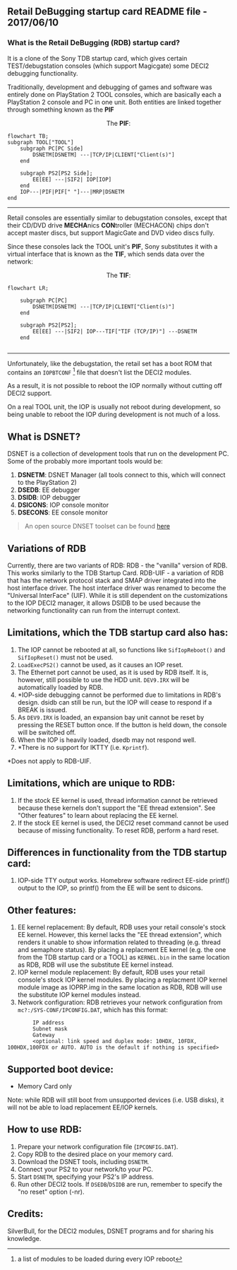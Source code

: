 Retail DeBugging startup card README file	- 2017/06/10
------------------------------------------------------------

### What is the Retail DeBugging (RDB) startup card?

It is a clone of the Sony TDB startup card, which gives certain TEST/debugstation consoles (which support Magicgate) some DECI2 debugging functionality.

Traditionally, development and debugging of games and software was entirely done on PlayStation 2 TOOL consoles,
which are basically each a PlayStation 2 console and PC in one unit.
Both entities are linked together through something known as the <b>PIF</b>
  <p align="center">
    The <b>PIF</b>:
    <br />
  </p>

```mermaid
flowchart TB;
subgraph TOOL["TOOL"]
    subgraph PC[PC Side]
        DSNETM[DSNETM] ---|TCP/IP|CLIENT["Client(s)"]
    end

    subgraph PS2[PS2 Side];
        EE[EE] ---|SIF2| IOP[IOP]
    end
    IOP---|PIF|PIF[" "]---|MRP|DSNETM
end
```
-------

Retail consoles are essentially similar to debugstation consoles,
except that their CD/DVD drive **MECHA**nics **CON**troller (MECHACON) chips don't accept master discs, but support MagicGate and DVD video discs fully.

Since these consoles lack the TOOL unit's <b>PIF</b>, Sony substitutes it with a virtual interface that is known as the <b>TIF</b>, which sends data over the network:
  <p align="center">
    The <b>TIF</b>:
    <br />
  </p>
  
```mermaid
flowchart LR;

    subgraph PC[PC]
        DSNETM[DSNETM] ---|TCP/IP|CLIENT["Client(s)"]
    end

    subgraph PS2[PS2];
        EE[EE] ---|SIF2| IOP---TIF["TIF (TCP/IP)"] ---DSNETM
    end
    
```
-------
Unfortunately, like the debugstation, the retail set has a boot ROM that contains an `IOPBTCONF` [^IOPBTCONF] file that doesn't list the DECI2 modules.
 
[^IOPBTCONF]: a list of modules to be loaded during every IOP reboot

As a result, it is not possible to reboot the IOP normally without cutting off DECI2 support.

On a real TOOL unit, the IOP is usually not reboot during development, so being unable to reboot the IOP during development is not much of a loss.

What is DSNET?
--------------

DSNET is a collection of development tools that run on the development PC. Some of the probably more important tools would be:
1. **DSNETM**:	DSNET Manager (all tools connect to this, which will connect to the PlayStation 2)
2. **DSEDB**:	EE debugger
3. **DSIDB**:	IOP debugger
4. **DSICONS**:	IOP console monitor
5. **DSECONS**:	EE console monitor

> An open source DNSET toolset can be found [here](https://github.com/ps2dbg/dsnet)

Variations of RDB
-----------------

Currently, there are two variants of RDB:
RDB	- the "vanilla" version of RDB. This works similarly to the TDB Startup Card.
RDB-UIF	- a variation of RDB that has the network protocol stack and SMAP driver integrated into the host interface driver.
		The host interface driver was renamed to become the "Universal InterFace" (UIF).
		While it is still dependent on the customizations to the IOP DECI2 manager, it allows DSIDB to be used because the networking functionality can run from the interrupt context.

Limitations, which the TDB startup card also has:
-------------------------------------------------

1. The IOP cannot be rebooted at all, so functions like `SifIopReboot()` and `SifIopReset()` must not be used.
2. `LoadExecPS2()` cannot be used, as it causes an IOP reset.
3. The Ethernet port cannot be used, as it is used by RDB itself.
	It is, however, still possible to use the HDD unit. `DEV9.IRX` will be automatically loaded by RDB.
4. *IOP-side debugging cannot be performed due to limitations in RDB's design. dsidb can still be run, but the IOP will cease to respond if a BREAK is issued.
5. As `DEV9.IRX` is loaded, an expansion bay unit cannot be reset by pressing the RESET button once. If the button is held down, the console will be switched off.
6. When the IOP is heavily loaded, dsedb may not respond well.
7. *There is no support for IKTTY (i.e. `Kprintf`).

*Does not apply to RDB-UIF.

Limitations, which are unique to RDB:
-------------------------------------------------------
1. If the stock EE kernel is used, thread information cannot be retrieved because these kernels don't support the "EE thread extension".
	See "Other features" to learn about replacing the EE kernel.
2. If the stock EE kernel is used, the DECI2 reset command cannot be used because of missing functionality. To reset RDB, perform a hard reset.

Differences in functionality from the TDB startup card:
-------------------------------------------------------
1. IOP-side TTY output works. Homebrew software redirect EE-side printf() output to the IOP, so printf() from the EE will be sent to dsicons.

Other features:
---------------
1. EE kernel replacement:
	By default, RDB uses your retail console's stock EE kernel. However, this kernel lacks the "EE thread extension",
		which renders it unable to show information related to threading (e.g. thread and semaphore status).
	By placing a replacment EE kernel (e.g. the one from the TDB startup card or a TOOL) as `KERNEL.bin` in the same location as RDB,
		RDB will use the substitute EE kernel instead.
2. IOP kernel module replacement:
	By default, RDB uses your retail console's stock IOP kernel modules.
	By placing a replacment IOP kernel module image as IOPRP.img in the same location as RDB, RDB will use the substitute IOP kernel modules instead.
3. Network configuration:
	RDB retrieves your network configuration from `mc?:/SYS-CONF/IPCONFIG.DAT`, which has this format:
```
		IP address
		Subnet mask
		Gateway
		<optional: link speed and duplex mode: 10HDX, 10FDX, 100HDX,100FDX or AUTO. AUTO is the default if nothing is specified>
```

Supported boot device:
----------------------
* Memory Card only

Note: while RDB will still boot from unsupported devices (i.e. USB disks), it will not be able to load replacement EE/IOP kernels.

How to use RDB:
---------------
1. Prepare your network configuration file (`IPCONFIG.DAT`).
2. Copy RDB to the desired place on your memory card.
3. Download the DSNET tools, including `DSNETM`.
4. Connect your PS2 to your network/to your PC.
5. Start `DSNETM`, specifying your PS2's IP address.
6. Run other DECI2 tools. If `DSEDB`/`DSIDB` are run, remember to specify the "no reset" option (-nr).

Credits:
--------
SilverBull, for the DECI2 modules, DSNET programs and for sharing his knowledge.

